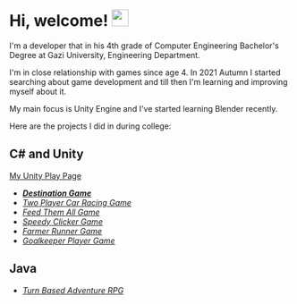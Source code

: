 <!---
umutaan50/umutaan50 is a ✨ special ✨ repository because its `README.md` (this file) appears on your GitHub profile.
You can click the Preview link to take a look at your changes.
--->
# Hi, welcome! <img src="https://raw.githubusercontent.com/MartinHeinz/MartinHeinz/master/wave.gif" width="30px">
I'm a developer that in his 4th grade of Computer Engineering Bachelor's Degree at Gazi University, Engineering Department.

I'm in close relationship with games since age 4. In 2021 Autumn I started searching about game development and till then I'm learning and improving myself about it.

My main focus is Unity Engine and I've started learning Blender recently. 

Here are the projects I did in during college:

C# and Unity
---
[My Unity Play Page](https://play.unity.com/u/UmutKaan50)
* [***Destination Game***](https://github.com/umutaan50/DestinationGame/tree/main/DestinationGame)
* [*Two Player Car Racing Game*](https://github.com/umutaan50/TwoPlayerCarRacingGame/tree/main/TwoPlayerCarRacingGame/Assets)
* [*Feed Them All Game*](https://github.com/umutaan50/FeedThemAllGame/tree/main/FeedThemAllGame/Assets)
* [*Speedy Clicker Game*](https://github.com/umutaan50/SpeedyClickerGame/tree/main/SpeedyClickerGame/Assets)
* [*Farmer Runner Game*](https://github.com/umutaan50/FarmerRunnerGame/tree/main/FarmerRunnerGame/Assets)
* [*Goalkeeper Player Game*](https://github.com/umutaan50/GoalkeeperPlayerGame/tree/main/GoalkeeperPlayerGame/Assets)




Java
---
* [*Turn Based Adventure RPG*](https://github.com/umutaan50/OOProjectTurnBasedAdventureRPG/tree/master/src/gazi/university)

